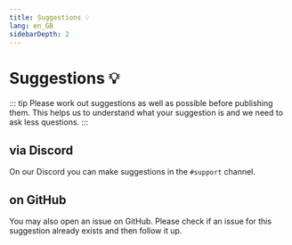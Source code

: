 ```yaml
---
title: Suggestions 💡
lang: en_GB
sidebarDepth: 2
---
```


# Suggestions :bulb:
::: tip
Please work out suggestions as well as possible before publishing them. This helps us to understand what your suggestion is and we need to ask less questions.
:::

## via Discord
On our <a :href="$themeConfig.variables.discord" target="_blank">Discord</a> you can make suggestions in the <a :href="$themeConfig.variables.discord_support" target="_blank">`#support`</a> channel.

## on GitHub
You may also open an issue on <a :href="$themeConfig.variables.github + '/issues'" target="_blank">GitHub</a>. Please check if an issue for this suggestion already exists and then follow it up.
